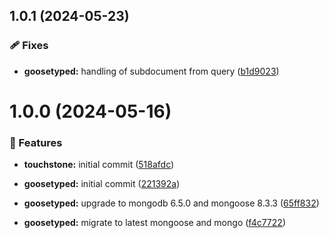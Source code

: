 ## 1.0.1 (2024-05-23)


### 🩹 Fixes

- **goosetyped:** handling of subdocument from query ([b1d9023](https://github.com/pebula/node/commit/b1d9023))

# 1.0.0 (2024-05-16)


### 🚀 Features

- **touchstone:** initial commit ([518afdc](https://github.com/pebula/node/commit/518afdc))

- **goosetyped:** initial commit ([221392a](https://github.com/pebula/node/commit/221392a))

- **goosetyped:** upgrade to mongodb 6.5.0 and mongoose 8.3.3 ([65ff832](https://github.com/pebula/node/commit/65ff832))

- **goosetyped:** migrate to latest mongoose and mongo ([f4c7722](https://github.com/pebula/node/commit/f4c7722))